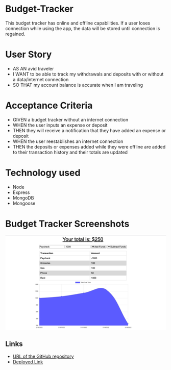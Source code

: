 # Budget-Tracker

This budget tracker has online and offline capabilities. If a user loses connection while using the app, the data will be stored until connection is regained.

# User Story

- AS AN avid traveler
- I WANT to be able to track my withdrawals and deposits with or without a data/internet connection
- SO THAT my account balance is accurate when I am traveling

# Acceptance Criteria

- GIVEN a budget tracker without an internet connection
- WHEN the user inputs an expense or deposit
- THEN they will receive a notification that they have added an expense or deposit
- WHEN the user reestablishes an internet connection
- THEN the deposits or expenses added while they were offline are added to their transaction history and their totals are updated

# Technology used

- Node
- Express
- MongoDB
- Mongoose

# Budget Tracker Screenshots

![Budget Tracker](https://github.com/Ldeguzman9/Budget-Tracker/blob/main/public/assets/images/Screenshot%202022-02-18%20at%2010.14.24%20PM.png?raw=true)

## Links

- [URL of the GitHub repository](https://github.com/Ldeguzman9/Budget-Tracker)
- [Deployed Link](LINK)

